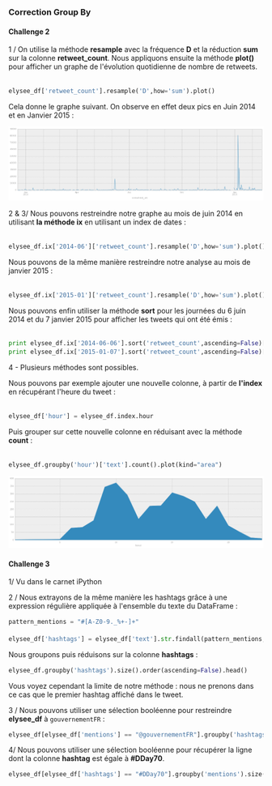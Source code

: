 ### Correction Group By

#### Challenge 2

1 / On utilise la méthode **resample** avec la fréquence **D** et la réduction **sum** sur la colonne **retweet_count**. 
Nous appliquons ensuite la méthode **plot()** pour afficher un graphe de l'évolution quotidienne de nombre de retweets. 
 
```python 

elysee_df['retweet_count'].resample('D',how='sum').plot()

```

Cela donne le graphe suivant. On observe en effet deux pics en Juin 2014 et en Janvier 2015 :

<img src="https://raw.githubusercontent.com/lewagon/mooc-images/master/data-science/course_7/apiweb_challenge2_1.png">

2 & 3/ Nous pouvons restreindre notre graphe au mois de juin 2014 en utilisant **la méthode ix** en utilisant un index de dates :

```python

elysee_df.ix['2014-06']['retweet_count'].resample('D',how='sum').plot()

```

Nous pouvons de la même manière restreindre notre analyse au mois de janvier 2015 :

```python

elysee_df.ix['2015-01']['retweet_count'].resample('D',how='sum').plot()

```

Nous pouvons enfin utiliser la méthode **sort** pour les journées du 6 juin 2014 et du 7 janvier 2015 pour afficher les tweets qui ont été émis : 

``` python

print elysee_df.ix['2014-06-06'].sort('retweet_count',ascending=False)['text'].head(2)
print elysee_df.ix['2015-01-07'].sort('retweet_count',ascending=False)['text'].head(2)

```

4 - Plusieurs méthodes sont possibles. 

Nous pouvons par exemple ajouter une nouvelle colonne, à partir de **l'index** en récupérant l'heure du tweet : 

``` python

elysee_df['hour'] = elysee_df.index.hour

```

Puis grouper sur cette nouvelle colonne en réduisant avec la méthode **count** :


``` python

elysee_df.groupby('hour')['text'].count().plot(kind="area")

```

<img src="https://raw.githubusercontent.com/lewagon/mooc-images/master/data-science/course_7/apiweb_challenge2_3.png">


#### Challenge 3

1/ Vu dans le carnet iPython

2 / Nous extrayons de la même manière les hashtags grâce à une expression régulière appliquée à l'ensemble du texte du DataFrame :

```python
pattern_mentions = "#[A-Z0-9._%+-]+"

elysee_df['hashtags'] = elysee_df['text'].str.findall(pattern_mentions, re.IGNORECASE).str[0]
```

Nous groupons puis réduisons sur la colonne **hashtags** :

```python
elysee_df.groupby('hashtags').size().order(ascending=False).head()
```

Vous voyez cependant la limite de notre méthode : nous ne prenons dans ce cas que le premier hashtag affiché dans le tweet. 

3 / Nous pouvons utiliser une sélection booléenne pour restreindre **elysee_df** à `gouvernementFR` : 

```python
elysee_df[elysee_df['mentions'] == "@gouvernementFR"].groupby('hashtags').size().order(ascending=False)
```

4/ Nous pouvons utiliser une sélection booléenne pour récupérer la ligne dont la colonne **hashtag** est égale à **#DDay70**.

```python
elysee_df[elysee_df['hashtags'] == "#DDay70"].groupby('mentions').size().order(ascending=False).head()
```





